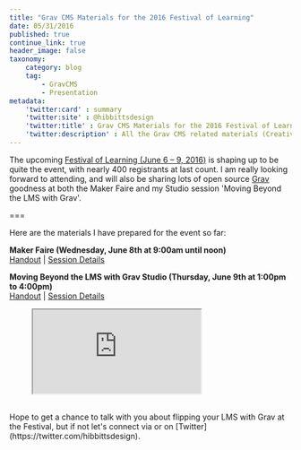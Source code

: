 ```yaml
---
title: "Grav CMS Materials for the 2016 Festival of Learning"
date: 05/31/2016
published: true
continue_link: true
header_image: false
taxonomy:
    category: blog
    tag:
        - GravCMS
        - Presentation
metadata:
    'twitter:card' : summary
    'twitter:site' : @hibbittsdesign
    'twitter:title' : Grav CMS Materials for the 2016 Festival of Learning
    'twitter:description' : All the Grav CMS related materials (Creative Commons licensed) I am preparing to share at the upcoming Festival of Learning.
---
```


The upcoming [Festival of Learning (June 6 – 9, 2016)](https://festival.bccampus.ca/) is shaping up to be quite the event, with nearly 400 registrants at last count. I am really looking forward to attending, and will also be sharing lots of open source [Grav](https://getgrav.org/) goodness at both the Maker Faire and my Studio session 'Moving Beyond the LMS with Grav'.

===

Here are the materials I have prepared for the event so far:

**Maker Faire (Wednesday, June 8th at 9:00am until noon)**  
[Handout](https://docs.google.com/document/d/1FIA1jXwjGkiEjvHte8CExrGGh8IuiuDoaNcEPeOuRog/edit?usp=sharing "Maker Faire Handout") | [Session Details](http://sched.co/6roD "Maker Faire Session Details")  

**Moving Beyond the LMS with Grav Studio (Thursday, June 9th at 1:00pm to 4:00pm)**  
[Handout](https://docs.google.com/document/d/1T_275jM2Q892ZSbUOu0l0nGsccisNNwlMcA4_gytOGo/edit?usp=sharing "Maker Faire Handout") |  [Session Details](http://sched.co/6iDH "Studio Session Details")  

<figure class="swipe"><iframe src="https://www.swipe.to/embed/4340n" allowfullscreen></iframe></figure>
<br>
Hope to get a chance to talk with you about flipping your LMS with Grav at the Festival, but if not let's connect via <paul@hibbittsdesign.org> or on [Twitter](https://twitter.com/hibbittsdesign).
